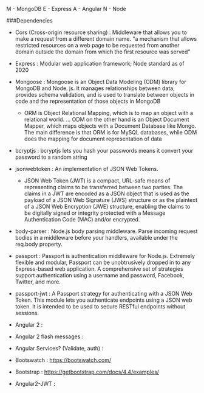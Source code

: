 M - MongoDB
E - Express
A - Angular
N - Node

###Dependencies

- Cors (Cross-origin resource sharing)
: Middleware that allows you to make a request from a different domain name.
"a mechanism that allows restricted resources on a web page to be requested from another domain outside the domain from which the first resource was served"

- Express
: Modular web application framework; Node standard as of 2020

- Mongoose
: Mongoose is an Object Data Modeling (ODM) library for MongoDB and Node. js. It manages relationships between data, provides schema validation, and is used to translate between objects in code and the representation of those objects in MongoDB

  - ORM is Object Relational Mapping, which is to map an object with a relational world. ... ODM on the other hand is an Object Document Mapper, which maps objects with a Document Database like Mongo. The main difference is that ORM is for MySQL databases, while ODM does the mapping for document representation of data
  
- bcryptjs
: bcryptjs lets you hash your passwords means it convert your password to a random string

- jsonwebtoken
: An implementation of JSON Web Tokens.
  - JSON Web Token (JWT) is a compact, URL-safe means of representing
       claims to be transferred between two parties.  The claims in a JWT
       are encoded as a JSON object that is used as the payload of a JSON
       Web Signature (JWS) structure or as the plaintext of a JSON Web
       Encryption (JWE) structure, enabling the claims to be digitally
       signed or integrity protected with a Message Authentication Code
       (MAC) and/or encrypted.
       
- body-parser
: Node.js body parsing middleware. Parse incoming request bodies in a middleware before your handlers, available under the req.body property.

- passport
: Passport is authentication middleware for Node.js. Extremely flexible and modular, Passport can be unobtrusively dropped in to any Express-based web application. A comprehensive set of strategies support authentication using a username and password, Facebook, Twitter, and more.

- passport-jwt
: A Passport strategy for authenticating with a JSON Web Token. This module lets you authenticate endpoints using a JSON web token. It is intended to be used to secure RESTful endpoints without sessions.

- Angular 2
: 
- Angular 2 flash messages
:

- Angular Services? (Validate, auth)
:

- Bootswatch
: https://bootswatch.com/

- Bootstrap
: https://getbootstrap.com/docs/4.4/examples/

- Angular2-JWT
: 